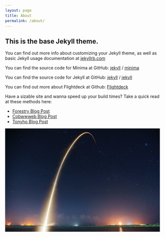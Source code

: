 ```yaml
---
layout: page
title: About
permalink: /about/
---
```


## This is the base Jekyll theme.

You can find out more info about customizing your Jekyll theme, as well as basic Jekyll usage documentation at [jekyllrb.com](https://jekyllrb.com/)

You can find the source code for Minima at GitHub:
[jekyll][jekyll-organization] /
[minima](https://github.com/jekyll/minima)

You can find the source code for Jekyll at GitHub:
[jekyll][jekyll-organization] /
[jekyll](https://github.com/jekyll/jekyll)

You can find out more about Flightdeck at Github:
[Flightdeck][Flightdeck]

[jekyll-organization]: https://github.com/jekyll
[Flightdeck]: https://github.com/flight-deck


Have a sizable site and wanna speed up your build times? Take a quick read at these methods here:
* [Forestry Blog Post](https://forestry.io/blog/how-i-reduced-my-jekyll-build-time-by-61/)
* [Cobwwweb Blog Post](https://cobwwweb.com/decreased-jekyll-build-5x-custom-asset-pipeline)
* [Tonyho Blog Post](https://tonyho.net/how-i-scored-100-lighthouse-performance-for-my-jekyll-website/)


![unsplash image](/assets/images/spacex-TV2gg2kZD1o-unsplash.jpg)
